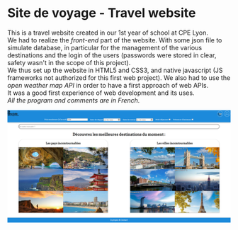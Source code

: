 # Site de voyage - Travel website   
This is a travel website created in our 1st year of school at CPE Lyon.   
We had to realize the *front-end* part of the website. With some json file to simulate database, in particular for the management of the various destinations and the login of the users (passwords were stored in clear, safety wasn't in the scope of this project).    
We thus set up the website in HTML5 and CSS3, and native javascript (JS frameworks not authorized for this first web project). We also had to use the *open weather map API* in order to have a first approach of web APIs.   
It was a good first experience of web development and its uses.   
*All the program and comments are in French.*

![Brazaville homepage](Brazaville_homepage.png)
